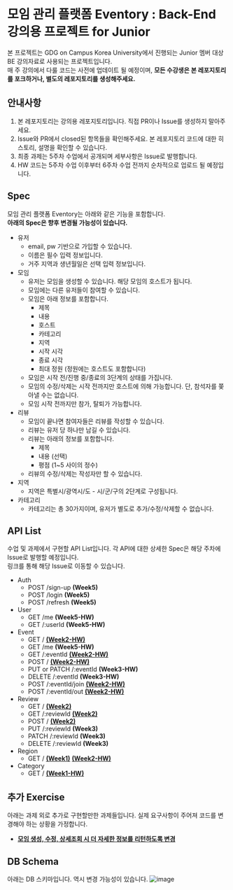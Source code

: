# 모임 관리 플랫폼 Eventory : Back-End 강의용 프로젝트 for Junior
본 프로젝트는 GDG on Campus Korea University에서 진행되는 Junior 멤버 대상 BE 강의자료로 사용되는 프로젝트입니다.  
매 주 강의에서 다룰 코드는 사전에 업데이트 될 예정이며, **모든 수강생은 본 레포지토리를 포크하거나, 별도의 레포지토리를 생성해주세요.**

## 안내사항
1. 본 레포지토리는 강의용 레포지토리입니다. 직접 PR이나 Issue를 생성하지 말아주세요.
2. Issue와 PR에서 closed된 항목들을 확인해주세요. 본 레포지토리 코드에 대한 히스토리, 설명을 확인할 수 있습니다.
3. 최종 과제는 5주차 수업에서 공개되며 세부사항은 Issue로 발행합니다.
4. HW 코드는 5주차 수업 이후부터 6주차 수업 전까지 순차적으로 업로드 될 예정입니다.


## Spec

모임 관리 플랫폼 Eventory는 아래와 같은 기능을 포함합니다.      
**아래의 Spec은 향후 변경될 가능성이 있습니다.**

- 유저
    - email, pw 기반으로 가입할 수 있습니다.
    - 이름은 필수 입력 정보입니다.
    - 거주 지역과 생년월일은 선택 입력 정보입니다.
- 모임
    - 유저는 모임을 생성할 수 있습니다. 해당 모임의 호스트가 됩니다.
    - 모임에는 다른 유저들이 참여할 수 있습니다.
    - 모임은 아래 정보를 포함합니다.
        - 제목
        - 내용
        - 호스트
        - 카테고리
        - 지역
        - 시작 시각
        - 종료 시각
        - 최대 정원 (정원에는 호스트도 포함합니다)
    - 모임은 시작 전/진행 중/종료의 3단계의 상태를 가집니다.
    - 모임의 수정/삭제는 시작 전까지만 호스트에 의해 가능합니다. 단, 참석자를 쫒아낼 수는 없습니다.
    - 모임 시작 전까지만 참가, 탈퇴가 가능합니다.
- 리뷰
    - 모임이 끝나면 참여자들은 리뷰를 작성할 수 있습니다.
    - 리뷰는 유저 당 하나만 남길 수 있습니다.
    - 리뷰는 아래의 정보를 포함합니다.
        - 제목
        - 내용 (선택)
        - 평점 (1~5 사이의 정수)
    - 리뷰의 수정/삭제는 작성자만 할 수 있습니다.
- 지역
    - 지역은 특별시/광역시/도 - 시/군/구의 2단계로 구성됩니다.
- 카테고리
    - 카테고리는 총 30가지이며, 유저가 별도로 추가/수정/삭제할 수 없습니다.

## API List
수업 및 과제에서 구현할 API List입니다.
각 API에 대한 상세한 Spec은 해당 주차에 Issue로 발행할 예정입니다.  
링크를 통해 해당 Issue로 이동할 수 있습니다.

- Auth 
    - POST /sign-up **(Week5)**
    - POST /login **(Week5)**
    - POST /refresh **(Week5)**
- User
    - GET /me **(Week5-HW)**
    - GET /:userId **(Week5-HW)**
- Event
    - GET / [**(Week2-HW)**](https://github.com/worjs/nest-study-eventory/issues/17)
    - GET /me **(Week5-HW)**
    - GET /:eventId [**(Week2-HW)**](https://github.com/worjs/nest-study-eventory/issues/16)
    - POST / [**(Week2-HW)**](https://github.com/worjs/nest-study-eventory/issues/14)
    - PUT or PATCH /:eventId **(Week3-HW)**
    - DELETE /:eventId **(Week3-HW)**
    - POST /:eventId/join [**(Week2-HW)**](https://github.com/worjs/nest-study-eventory/issues/18)
    - POST /:eventId/out [**(Week2-HW)**](https://github.com/worjs/nest-study-eventory/issues/19)
- Review
    - GET / [**(Week2)**](https://github.com/worjs/nest-study-eventory/issues/12)
    - GET /:reviewId [**(Week2)**](https://github.com/worjs/nest-study-eventory/issues/11)
    - POST / [**(Week2)**](https://github.com/worjs/nest-study-eventory/issues/10)
    - PUT /:reviewId **(Week3)**
    - PATCH /:reviewId **(Week3)**
    - DELETE /:reviewId **(Week3)**
- Region 
    - GET / [**(Week1)**](https://github.com/worjs/nest-study-eventory/issues/6)
      [**(Week2-HW)**](https://github.com/worjs/nest-study-eventory/issues/9)
- Category 
    - GET / [**(Week1-HW)**](https://github.com/worjs/nest-study-eventory/issues/7)

## 추가 Exercise
아래는 과제 외로 추가로 구현할만한 과제들입니다. 실제 요구사항이 주어져 코드를 변경해야 하는 상황을 가정합니다.
- [**모임 생성, 수정, 상세조회 시 더 자세한 정보를 리턴하도록 변경**](https://github.com/worjs/nest-study-eventory/issues/15)


## DB Schema
아래는 DB 스키마입니다. 역시 변경 가능성이 있습니다.
![image](https://github.com/user-attachments/assets/1ffe4912-5e79-4826-99f1-0c8641b0c527)


